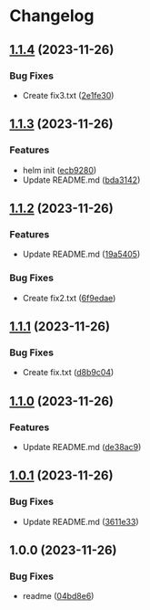 # Changelog

## [1.1.4](https://github.com/ChriKarb/semantic-versioning/compare/v1.1.3...v1.1.4) (2023-11-26)


### Bug Fixes

* Create fix3.txt ([2e1fe30](https://github.com/ChriKarb/semantic-versioning/commit/2e1fe30f219016e7b377eefdcb41d4dd487e3ec0))

## [1.1.3](https://github.com/ChriKarb/semantic-versioning/compare/v1.1.2...v1.1.3) (2023-11-26)


### Features

* helm init ([ecb9280](https://github.com/ChriKarb/semantic-versioning/commit/ecb928005aee22cb6e9334a2b79782181e10df24))
* Update README.md ([bda3142](https://github.com/ChriKarb/semantic-versioning/commit/bda3142f3d4ed4c9406fb860439ec870f22d2201))

## [1.1.2](https://github.com/ChriKarb/semantic-versioning/compare/v1.1.1...v1.1.2) (2023-11-26)


### Features

* Update README.md ([19a5405](https://github.com/ChriKarb/semantic-versioning/commit/19a54055e71c1254d95119a68921d206c2315a75))


### Bug Fixes

* Create fix2.txt ([6f9edae](https://github.com/ChriKarb/semantic-versioning/commit/6f9edae9547da0b54ac04cb71850e52460478929))

## [1.1.1](https://github.com/ChriKarb/semantic-versioning/compare/v1.1.0...v1.1.1) (2023-11-26)


### Bug Fixes

* Create fix.txt ([d8b9c04](https://github.com/ChriKarb/semantic-versioning/commit/d8b9c049fbcb01ba9b9ba0f4d50cecf62ee60dfd))

## [1.1.0](https://github.com/ChriKarb/semantic-versioning/compare/v1.0.1...v1.1.0) (2023-11-26)


### Features

* Update README.md ([de38ac9](https://github.com/ChriKarb/semantic-versioning/commit/de38ac9f9eefc139eb2acba6d3d7cc8772039c4b))

## [1.0.1](https://github.com/ChriKarb/semantic-versioning/compare/v1.0.0...v1.0.1) (2023-11-26)


### Bug Fixes

* Update README.md ([3611e33](https://github.com/ChriKarb/semantic-versioning/commit/3611e33286ec7c497740d05e4f1d52d6a4b2bfdf))

## 1.0.0 (2023-11-26)


### Bug Fixes

* readme ([04bd8e6](https://github.com/ChriKarb/semantic-versioning/commit/04bd8e684ecba6f29611fe06fdf4bb5d4ed49dbd))
